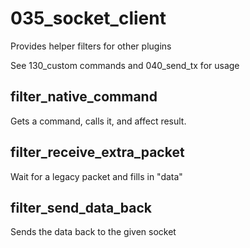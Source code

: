 # 035_socket_client

Provides helper filters for other plugins

See 130_custom commands and 040_send_tx for usage

## filter_native_command

Gets a command, calls it, and affect result.

## filter_receive_extra_packet

Wait for a legacy packet and fills in "data"

## filter_send_data_back

Sends the data back to the given socket
